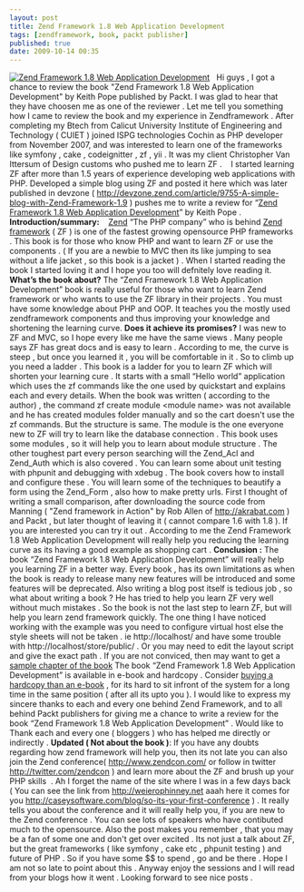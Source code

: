 ```yaml
---
layout: post
title: Zend Framework 1.8 Web Application Development
tags: [zendframework, book, packt publisher]
published: true
date: 2009-10-14 00:35
---
```

[![Zend Framework 1.8 Web Application Development](http://farm3.static.flickr.com/2612/4008823767_bf58143231.jpg)](http://www.flickr.com/photos/harikt/4008823767/)   Hi guys , I got a chance to review the book "Zend Framework 1.8 Web Application Development" by Keith Pope published by Packt. I was glad to hear that they have choosen me as one of the reviewer . Let me tell you something how I came to review the book and my experience in Zendframework . After completing my Btech from Calicut University Institute of Engineering and Technology ( CUIET ) joined ISPG technologies Cochin as PHP developer from November 2007, and was interested to learn one of the frameworks like symfony , cake , codeignitter , zf , yii . It was my client Christopher Van Ittersum of Design customs who pushed me to learn ZF .     I started learning ZF after more than 1.5 years of experience developing web applications with PHP. Developed a simple blog using ZF and posted it here which was later published in devzone ( http://devzone.zend.com/article/9755-A-simple-blog-with-Zend-Framework-1.9 ) pushes me to write a review for “[Zend Framework 1.8 Web Application Development](http://www.packtpub.com/zend-framework-1-8-web-application-development?utm_source=harikt.com&utm_medium=bookrev&utm_content=blog&utm_campaign=mdb_000989)” by Keith Pope . **Introduction/summary:**     [Zend](http://zend.com) “The PHP company” who is behind [Zend framework](http://framework.zend.com) ( ZF ) is one of the fastest growing opensource PHP frameworks . This book is for those who know PHP and want to learn ZF or use the components . ( If you are a newbie to MVC then its like jumping to sea without a life jacket , so this book is a jacket ) . When I started reading the book I started loving it and I hope you too will defnitely love reading it. **What’s the book about?** The “Zend Framework 1.8 Web Application Development” book is really useful for those who want to learn Zend framework or who wants to use the ZF library in their projects . You must have some knowledge about PHP and OOP. It teaches you the mostly used zendframework components and thus improving your knowledge and shortening the learning curve. **Does it achieve its promises?** I was new to ZF and MVC, so I hope every like me have the same views . Many people says ZF has great docs and is easy to learn . According to me, the curve is steep , but once you learned it , you will be comfortable in it . So to climb up you need a ladder . This book is a ladder for you to learn ZF which will shorten your learning cure . It starts with a small “Hello world” application which uses the zf commands like the one used by quickstart and explains each and every details. When the book was written ( according to the author) , the command zf create module <module name\> was not available and he has created modules folder manually and so the cart doesn't use the zf commands. But the structure is same. The module is the one everyone new to ZF will try to learn like the database connection . This book uses some modules , so it will help you to learn about module structure . The other toughest part every person searching will the Zend\_Acl and Zend\_Auth which is also covered . You can learn some about unit testing with phpunit and debugging with xdebug . The book covers how to install and configure these . You will learn some of the techniques to beautify a form using the Zend\_Form , also how to make pretty urls.  First I thought of writing a small comparison, after downloading the source code from Manning ( "Zend framework in Action" by Rob Allen of http://akrabat.com ) and Packt , but later thought of leaving it ( cannot compare 1.6 with 1.8 ). If you are interested you can try it out . According to me the Zend Framework 1.8 Web Application Development will really help you reducing the learning curve as its having a good example as shopping cart . **Conclusion :** The book “Zend Framework 1.8 Web Application Development” will really help you learning ZF in a better way. Every book , has its own limitations as when the book is ready to release many new features will be introduced and some features will be deprecated. Also writing a blog post itself is tedious job , so what about writing a book ? He has tried to help you learn ZF very well without much mistakes . So the book is not the last step to learn ZF, but will help you learn zend framework quickly. The one thing I have noticed working with the example was you need to configure virtual host else the style sheets will not be taken . ie http://localhost/ and have some trouble with http://localhost/store/public/ . Or you may need to edit the layout script and give the exact path . If you are not conviced, then may want to get a [sample chapter of the book](http://www.packtpub.com/zend-framework-1-8-web-application-development?utm_source=harikt.com&utm_medium=bookrev&utm_content=blog&utm_campaign=mdb_000989) The book “Zend Framework 1.8 Web Application Development” is available in e-book and hardcopy . Consider [buying a hardcopy than an e-book](http://www.packtpub.com/zend-framework-1-8-web-application-development?utm_source=harikt.com&utm_medium=bookrev&utm_content=blog&utm_campaign=mdb_000989) , for its hard to sit infront of the system for a long time in the same position ( after all its upto you ). I would like to express my sincere thanks to each and every one behind Zend Framework, and to all behind Packt publishers for giving me a chance to write a review for the book “Zend Framework 1.8 Web Application Development” . Would like to Thank each and every one ( bloggers ) who has helped me directly or indirectly .  **Updated ( Not about the book )**: If you have any doubts regarding how zend framework will help you, then its not late you can also join the Zend conference( http://www.zendcon.com/ or follow in twitter http://twitter.com/zendcon ) and learn more about the ZF and brush up your PHP skills  . Ah I forget the name of the site where I was in a few days back ( You can see the link from http://weierophinney.net aaah here it comes for you http://caseysoftware.com/blog/so-its-your-first-conference ) . It really tells you about the conference and it will really help you, if you are new to the Zend conference .  You can see lots of speakers who have contibuted much to the opensource. Also the post makes you remember , that you may be a fan of some one and don't get over excited . Its not just a talk about ZF, but the great frameworks ( like symfony , cake etc , phpunit testing ) and future of PHP . So if you have some $$ to spend , go and be there . Hope I am not so late to point about this . Anyway enjoy the sessions and I will read from your blogs how it went . Looking forward to see nice posts .   
